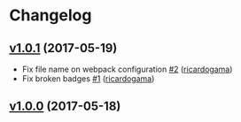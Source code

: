 # Changelog

## [v1.0.1](https://github.com/uphold/uphold-sdk-javascript/releases/tag/v1.0.1) (2017-05-19)
- Fix file name on webpack configuration [\#2](https://github.com/uphold/uphold-sdk-javascript/pull/2) ([ricardogama](https://github.com/ricardogama))
- Fix broken badges [\#1](https://github.com/uphold/uphold-sdk-javascript/pull/1) ([ricardogama](https://github.com/ricardogama))

## [v1.0.0](https://github.com/uphold/uphold-sdk-javascript/releases/tag/v1.0.0) (2017-05-18)
